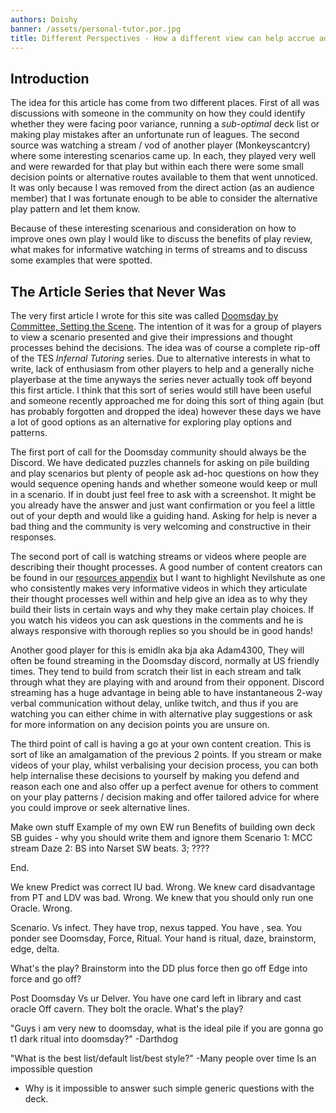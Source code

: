 ```yaml
---
authors: Doishy
banner: /assets/personal-tutor.por.jpg
title: Different Perspectives - How a different view can help accrue advantage
---
```


## Introduction

The idea for this article has come from two different places. First of all was
discussions with someone in the community on how they could identify whether
they were facing poor variance, running a *sub-optimal* deck list or making play
mistakes after an unfortunate run of leagues. The second source was watching a
stream / vod of another player (Monkeyscantcry) where some interesting scenarios
came up. In each, they played very well and were rewarded for that play but
within each there were some small decision points or alternative routes
available to them that went unnoticed. It was only because I was removed from
the direct action (as an audience member) that I was fortunate enough to be able
to consider the alternative play pattern and let them know.

Because of these interesting scenarious and consideration on how to improve ones
own play I would like to discuss the benefits of play review, what makes for
informative watching in terms of streams and to discuss some examples that were
spotted.

## The Article Series that Never Was

The very first article I wrote for this site was called [Doomsday by Committee,
Setting the Scene](/articles/2018/01/03/doomsday-by-committee/). The intention
of it was for a group of players to view a scenario presented and give their
impressions and thought processes behind the decisions. The idea was of course a
complete rip-off of the TES *Infernal Tutoring* series. Due to alternative
interests in what to write, lack of enthusiasm from other players to help and a
generally niche playerbase at the time anyways the series never actually took
off beyond this first article. I think that this sort of series would still have
been useful and someone recently approached me for doing this sort of thing
again (but has probably forgotten and dropped the idea) however these days we
have a lot of good options as an alternative for exploring play options and
patterns.

The first port of call for the Doomsday community should always be the Discord.
We have dedicated puzzles channels for asking on pile building and play
scenarios but plenty of people ask ad-hoc questions on how they would sequence
opening hands and whether someone would keep or mull in a scenario. If in doubt
just feel free to ask with a screenshot. It might be you already have the answer
and just want confirmation or you feel a little out of your depth and would like
a guiding hand. Asking for help is never a bad thing and the community is very
welcoming and constructive in their responses.

The second port of call is watching streams or videos where people are
describing their thought processes. A good number of content creators can be
found in our [resources appendix]() but I want to highlight Nevilshute as one
who consistently makes very informative videos in which they articulate their
thought processes well within and help give an idea as to why they build their
lists in certain ways and why they make certain play choices. If you watch his
videos you can ask questions in the comments and he is always responsive with
thorough replies so you should be in good hands!

Another good player for this is emidln aka bja aka Adam4300, They will often be
found streaming in the Doomsday discord, normally at US friendly times. They
tend to build from scratch their list in each stream and talk through what they
are playing with and around from their opponent. Discord streaming has a huge
advantage in being able to have instantaneous 2-way verbal communication without
delay, unlike twitch, and thus if you are watching you can either chime in with
alternative play suggestions or ask for more information on any decision points
you are unsure on.

The third point of call is having a go at your own content creation. This is
sort of like an amalgamation of the previous 2 points. If you stream or make
videos of your play, whilst verbalising your decision process, you can both help
internalise these decisions to yourself by making you defend and reason each one
and also offer up a perfect avenue for others to comment on your play patterns /
decision making and offer tailored advice for where you could improve or seek
alternative lines.

Make own stuff Example of my own EW run Benefits of building own deck SB
guides - why you should write them and ignore them Scenario 1: MCC stream Daze
2: BS into Narset SW beats. 3; ????

End.


We knew Predict was correct IU bad.
Wrong.
We knew card disadvantage from PT and LDV was bad.
Wrong.
We knew that you should only run one Oracle.
Wrong.


Scenario. Vs infect. They have trop, nexus tapped.
You have , sea. You ponder see Doomsday, Force, 
Ritual. Your hand is ritual, daze, brainstorm, edge, delta.


What's the play? Brainstorm into the DD plus force then go off
Edge into force and go off? 



Post Doomsday Vs ur Delver. 
You have one card left in library and cast oracle
Off cavern. They bolt the oracle. What's the play? 

"Guys i am very new to doomsday, what is the ideal pile if you are gonna go t1 dark ritual into doomsday?"
-Darthdog

"What is the best list/default list/best style?"
-Many people over time
Is an impossible question

- Why is it impossible to answer such simple generic questions with the deck.
